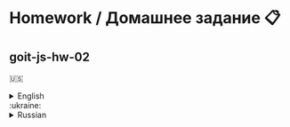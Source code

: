 # Homework / Домашнее задание :clipboard:

## goit-js-hw-02

:us:

<details>
	<summary>English</summary>

# Acceptance criteria

- Repository created `goit-js-hw-02`
- When submitting homework there is a link to the source files in the repository
- Each task is executed in a separate file named `task-task_number.js`. Use `<script type="module">`
  to close the job code in a separate scope and avoid identifier name conflicts.
- Variable names are clear and descriptive
- Code formatted using Prettier

# Task 1

Write a `logItems(array)` function that takes an array and uses a `for` loop to each element of the
array will output a message to the console in the format `[element number] - [element value]`.

Numbering must start with `1`. For example, for the first element of the array
`['Mango', 'Poly', 'Ajax']` with index `0` will print `'1 - Mango'`, and for index `2` it will print
`'3 - Ajax'`.

```js
const logItems = function (array) {
  // code
};

/*
 * Function calls to check the functionality of your implementation.
 */
logItems(['Mango', 'Poly', 'Ajax', 'Lux', 'Jay', 'Kong']);

logItems([5, 10, 15, 20, 25, 30, 35, 40, 45, 50]);
```

# Task 2

Write a script for calculating the cost of engraving jewelry. To do this, create a function
`calculateEngravingPrice(message, pricePerWord)` receiving string (the string will contain only
words and spaces) and the cost of engraving one word, and the returning cost of engraving all the
words in the line.

```js
const calculateEngravingPrice = function (message, pricePerWord) {
  // code
};

/*
 * Function calls to check the functionality of your implementation.
 */
console.log(calculateEngravingPrice('Proin sociis natoque et magnis parturient montes mus', 10)); // 80

console.log(calculateEngravingPrice('Proin sociis natoque et magnis parturient montes mus', 20)); // 160

console.log(calculateEngravingPrice('Donec orci lectus aliquam est magnis', 40)); // 240

console.log(calculateEngravingPrice('Donec orci lectus aliquam est magnis', 20)); // 120
```

# Задание 3

Write a function `findLongestWord(string)` that takes an arbitrary string as a parameter (in the
line there will be only words and spaces) and returns the longest word in this string.

```js
const findLongestWord = function (string) {
  // code
};

/*
 * Function calls to check the functionality of your implementation.
 */
console.log(findLongestWord('The quick brown fox jumped over the lazy dog')); // 'jumped'

console.log(findLongestWord('Google do a roll')); // 'Google'

console.log(findLongestWord('May the force be with you')); // 'force'
```

# Task 4

Write a function `formatString(string)` that takes a string and formats it if necessary.

- If the length of the string does not exceed `40 characters`, the function returns it in its
  original form.
- If the length is more than `40 characters`, then the function trims the string to 40 characters
  and adds it to the end strings with an ellipsis `'...'`, followed by a shortened version.

```js
const formatString = function (string) {
  // твой код
};

/*
 * Function calls to check the functionality of your implementation.
 */
console.log(formatString('Curabitur ligula sapien, tincidunt non.'));
// the original string will be returned

console.log(formatString('Vestibulum facilisis, purus nec pulvinar iaculis.'));
// will return a formatted string

console.log(formatString('Curabitur ligula sapien.'));
// the original string will be returned

console.log(formatString('Nunc sed turpis. Curabitur a felis in nunc fringilla tristique.'));
// will return a formatted string
```

# Task 5

Write a function `checkForSpam(message)` that takes 1 parameter `message` - a string. The function
checks it on the content of the words `spam` and `sale`. If a forbidden word is found, the function
returns `true`, if there are no prohibited words, the function returns `false`. Words in a line can
be in any order register.

```js
const checkForSpam = function (message) {
  // code
};

/*
 * Function calls to check the functionality of your implementation.
 */
console.log(checkForSpam('Latest technology news')); // false

console.log(checkForSpam('JavaScript weekly newsletter')); // false

console.log(checkForSpam('Get best sale offers now!')); // true

console.log(checkForSpam('[SPAM] How to earn fast money?')); // true
```

# Task 6

Write a script with the following functionality:

- When loading the page, the user is prompted to enter a number in the `prompt`. The entry is saved
  in variable `input` and added to the array of numbers `numbers`.
- The operation of entering a number by the user and storing it in an array continues until the user
  will not click `Cancel` in the `prompt`.
- After the user has stopped entering by clicking `Cancel`, if the array is not empty, it is
  necessary calculate the sum of all elements of the array and write it to the `total` variable. Use
  a `for` loop or `for...of`. Then print the line ``The total sum of numbers is equal to [sum]'`
  into the console.

🔔 Checking that the user entered exactly a number and not an arbitrary set of characters is not
Necessarily. If you want, in case of incorrect input, show `alert` with text
`'The entered number was not a number, try again'`, and the result of `prompt` is written to an
array of numbers not necessary, after which the user is again prompted to enter a number in the
`prompt`.

```js
let input;
const numbers = [];
let total = 0;
```

# Task 7 - additional, not necessary

There is an array `logins` with user logins. Write a script for adding a login to the `logins`
array. The login you add must:

- be checked for length from 4 to 16 characters inclusive
- be unique, that is, absent from the `logins` array

Break a task into subtasks using functions.

Write a function `isLoginValid(login)`, in which you check the number of characters of the `login`
parameter and return `true` or `false` depending on whether the length of the parameter falls within
the given range from 4 to 16 characters inclusive.

Write a function `isLoginUnique(allLogins, login)` that takes a list of all logins and adding login
as parameters and checks for the presence of `login` in the `allLogins` array, returning `true` if
there is no such login yet and `false` if the login is already in use.

Write a function `addLogin(allLogins, login)` that:

- Accepts a new login and an array of all logins as parameters
- Checks the validity of the login using the `isLoginValid` auxiliary function
- If the login is not valid, stop executing the `addLogin` function and return the string
  ``Error! Login must be from 4 to 16 characters'`
- If the login is valid, the `addLogin` function checks the uniqueness of the login using the
  function `isLoginUnique`
- If `isLoginUnique` returns `false`, then `addLogin` does not add the login to the array and
  returns the line `'This login is already in use!'`
- If `isLoginUnique` returns `true`, `addLogin` adds the new login to `logins` and returns the line
  `'Login added successfully!'`

🔔 **Principle of single responsibility of a function** - each function does one thing. This allows
you to reuse code and change the logic of a function in only one place, without affecting the
operation of the program as a whole.

Predicate functions only return `true` or `false`. Such functions are usually called starting with
`is`: `isLoginUnique` and `isLoginValid` in our case.

- `isLoginUnique` only checks whether there is such a login in the array and returns `true` or
  `false`.
- `isLoginValid` only checks whether the login is valid and returns `true` or `false`.
- `addLogin` adds or does not add a login to the array. At the same time, for checks, the conditions
  for adding uses the results of calls to other functions - `isLoginUnique` and `isLoginValid`.

```js
const logins = ['Mango', 'robotGoogles', 'Poly', 'Aj4x1sBozz', 'qwerty123'];

const isLoginValid = function (login) {
  // code
};

const isLoginUnique = function (allLogins, login) {
  // code
};

const addLogin = function (allLogins, login) {
  // code
};

/*
 * Function calls to check the functionality of your implementation.
 */
console.log(addLogin(logins, 'Ajax')); // 'Login added successfully!'
console.log(addLogin(logins, 'robotGoogles')); // 'This login is already in use!'
console.log(addLogin(logins, 'Zod')); // 'Error! Login must be from 4 to 16 characters'
console.log(addLogin(logins, 'jqueryisextremelyfast')); // 'Error! Login must be from 4 to 16 characters'
```

</details>
:ukraine:
<details>
<summary>Russian</summary>
	
# Критерии приема

- Создан репозиторий `goit-js-hw-02`
- При сдаче домашней работы есть ссылка на исходные файлы в репозитории
- Каждое задание выполнено в отдельном файле с именем `task-номер_задания.js`. Используй
  `<script type="module">` чтобы закрыть код задания в отдельной области видимости и избежать
  конфликтов имен идентификаторов.
- Имена переменных и функций понятные, описательные
- Код отформатирован с помощью Prettier

# Задание 1

Напиши функцию `logItems(array)`, которая получает массив и использует цикл `for`, который для
каждого элемента массива будет выводить в консоль сообщение в формате
`[номер элемента] - [значение элемента]`.

Нумерация должна начинаться с `1`. К примеру для первого элемента массива
`['Mango', 'Poly', 'Ajax']` с индексом `0` будет выведено `'1 - Mango'`, а для индекса `2` выведет
`'3 - Ajax'`.

```js
const logItems = function (array) {
  // твой код
};

/*
 * Вызовы функции для проверки работоспособности твоей реализации.
 */
logItems(['Mango', 'Poly', 'Ajax', 'Lux', 'Jay', 'Kong']);

logItems([5, 10, 15, 20, 25, 30, 35, 40, 45, 50]);
```

# Задание 2

Напиши скрипт подсчета стоимости гравировки украшений. Для этого создай функцию
`calculateEngravingPrice(message, pricePerWord)` принимающую строку (в строке будут только слова и
пробелы) и цену гравировки одного слова, и возвращающую цену гравировки всех слов в строке.

```js
const calculateEngravingPrice = function (message, pricePerWord) {
  // твой код
};

/*
 * Вызовы функции для проверки работоспособности твоей реализации.
 */
console.log(calculateEngravingPrice('Proin sociis natoque et magnis parturient montes mus', 10)); // 80

console.log(calculateEngravingPrice('Proin sociis natoque et magnis parturient montes mus', 20)); // 160

console.log(calculateEngravingPrice('Donec orci lectus aliquam est magnis', 40)); // 240

console.log(calculateEngravingPrice('Donec orci lectus aliquam est magnis', 20)); // 120
```

# Задание 3

Напиши фукцнию `findLongestWord(string)`, которая принимает параметром произвольную строку (в строке
будут только слова и пробелы) и возвращает самое длинное слово в этой строке.

```js
const findLongestWord = function (string) {
  // твой код
};

/*
 * Вызовы функции для проверки работоспособности твоей реализации.
 */
console.log(findLongestWord('The quick brown fox jumped over the lazy dog')); // 'jumped'

console.log(findLongestWord('Google do a roll')); // 'Google'

console.log(findLongestWord('May the force be with you')); // 'force'
```

# Задание 4

Напиши функцию `formatString(string)` которая принимает строку и форматирует ее если необходимо.

- Если длина строки не превышает `40 символов`, функция возвращает ее в исходном виде.
- Если длина больше `40 символов`, то функция обрезает строку до 40-ка символов и добавляет в конец
  строки троеточие `'...'`, после чего возвращает укороченную версию.

```js
const formatString = function (string) {
  // твой код
};

/*
 * Вызовы функции для проверки работоспособности твоей реализации.
 */
console.log(formatString('Curabitur ligula sapien, tincidunt non.'));
// вернется оригинальная строка

console.log(formatString('Vestibulum facilisis, purus nec pulvinar iaculis.'));
// вернется форматированная строка

console.log(formatString('Curabitur ligula sapien.'));
// вернется оригинальная строка

console.log(formatString('Nunc sed turpis. Curabitur a felis in nunc fringilla tristique.'));
// вернется форматированная строка
```

# Задание 5

Напиши функцию `checkForSpam(message)`, принимающую 1 параметр `message` - строку. Функция проверяет
ее на содержание слов `spam` и `sale`. Если нашли зарещенное слово то функция возвращает `true`,
если запрещенных слов нет функция возвращает `false`. Слова в строке могут быть в произвольном
регистре.

```js
const checkForSpam = function (message) {
  // твой код
};

/*
 * Вызовы функции для проверки работоспособности твоей реализации.
 */
console.log(checkForSpam('Latest technology news')); // false

console.log(checkForSpam('JavaScript weekly newsletter')); // false

console.log(checkForSpam('Get best sale offers now!')); // true

console.log(checkForSpam('[SPAM] How to earn fast money?')); // true
```

# Задание 6

Напиши скрипт со следующим функционалом:

- При загрузке страницы пользователю предлагается в `prompt` ввести число. Ввод сохраняется в
  переменную `input` и добавляется в массив чисел `numbers`.
- Операция ввода числа пользователем и сохранение в массив продолжается до тех пор, пока
  пользователь не нажмет `Cancel` в `prompt`.
- После того как пользователь прекратил ввод нажав `Cancel`, если массив не пустой, необходимо
  посчитать сумму всех элементов массива и записать ее в переменную `total`. Используй цикл `for`
  или `for...of`. После чего в консоль выведи строку `'Общая сумма чисел равна [сумма]'`.

🔔 Делать проверку того, что пользователь ввел именно число, а не произвольный набор символов, не
обязательно. Если хочешь, в случае некорректного ввода, показывай `alert` с текстом
`'Было введено не число, попробуйте еще раз'`, при этом результат `prompt` записывать в массив чисел
не нужно, после чего снова пользователю предлагается ввести число в `prompt`.

```js
let input;
const numbers = [];
let total = 0;
```

# Задание 7 - дополнительное, выполнять не обязательно

Есть массив `logins` с логинами пользователей. Напиши скрипт добавления логина в массив `logins`.
Добавляемый логин должен:

- проходить проверку на длину от 4 до 16-ти символов включительно
- быть уникален, то есть отсутствовать в массиве `logins`

Разбей задачу на подзадачи с помощью функций.

Напиши функцию `isLoginValid(login)`, в которой проверь количество символов параметра `login` и
верни `true` или `false` в зависимости от того, попадает ли длина параметра в заданный диапазон от
4-х до 16-ти символов включительно.

Напиши функцию `isLoginUnique(allLogins, login)`, которая принимает список всех логинов и
добавляемый логин как параметры и проверяет наличие `login` в массиве `allLogins`, возвращая `true`
если такого логина еще нет и `false` если логин уже используется.

Напиши функцию `addLogin(allLogins, login)` которая:

- Принимает новый логин и массив всех логинов как параметры
- Проверяет валидность логина используя вспомогательную функцию `isLoginValid`
- Если логин не валиден, прекратить исполнение функции `addLogin` и вернуть строку
  `'Ошибка! Логин должен быть от 4 до 16 символов'`
- Если логин валиден, функция `addLogin` проверяеть уникальность логина с помощью функции
  `isLoginUnique`
- Если `isLoginUnique` вернет `false`, тогда `addLogin` не добавляет логин в массив и возвращает
  строку `'Такой логин уже используется!'`
- Если `isLoginUnique` вернет `true`, `addLogin` добавляет новый логин в `logins` и возвращает
  строку `'Логин успешно добавлен!'`

🔔 **Принцип единственной ответственности функции** - каждая функция делает что-то одно. Это
позволяет переиспользовать код и изменять логику работы функции только в одном месте, не затрагивая
работу программы в целом.

Предикатные функции возвращают только `true` или `false`. Такие функции принято называть начиная с
`is`: `isLoginUnique` и `isLoginValid` в нашем случае.

- `isLoginUnique` только проверяет есть ли такой логин в массиве и возвращает `true` или `false`.
- `isLoginValid` только проверяет валидный ли логин и возвращает `true` или `false`.
- `addLogin` добавляет или не добавляет логин в массив. При этом для проверок условия добавления
  использует результаты вызовов других функций - `isLoginUnique` и `isLoginValid`.

```js
const logins = ['Mango', 'robotGoogles', 'Poly', 'Aj4x1sBozz', 'qwerty123'];

const isLoginValid = function (login) {
  // твой код
};

const isLoginUnique = function (allLogins, login) {
  // твой код
};

const addLogin = function (allLogins, login) {
  // твой код
};

/*
 * Вызовы функции для проверки работоспособности твоей реализации.
 */
console.log(addLogin(logins, 'Ajax')); // 'Логин успешно добавлен!'
console.log(addLogin(logins, 'robotGoogles')); // 'Такой логин уже используется!'
console.log(addLogin(logins, 'Zod')); // 'Ошибка! Логин должен быть от 4 до 16 символов'
console.log(addLogin(logins, 'jqueryisextremelyfast')); // 'Ошибка! Логин должен быть от 4 до 16 символов'
```
